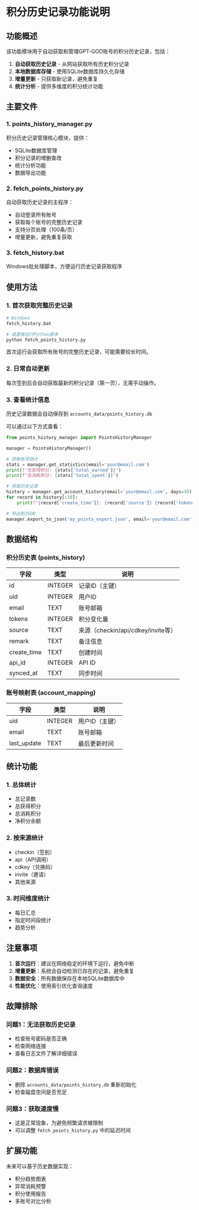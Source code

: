 # 积分历史记录功能说明

## 功能概述

该功能模块用于自动获取和管理GPT-GOD账号的积分历史记录，包括：

1. **自动获取历史记录** - 从网站获取所有历史积分记录
2. **本地数据库存储** - 使用SQLite数据库持久化存储
3. **增量更新** - 只获取新记录，避免重复
4. **统计分析** - 提供多维度的积分统计功能

## 主要文件

### 1. points_history_manager.py
积分历史记录管理核心模块，提供：
- SQLite数据库管理
- 积分记录的增删查改
- 统计分析功能
- 数据导出功能

### 2. fetch_points_history.py
自动获取历史记录的主程序：
- 自动登录所有账号
- 获取每个账号的完整历史记录
- 支持分页处理（100条/页）
- 增量更新，避免重复获取

### 3. fetch_history.bat
Windows批处理脚本，方便运行历史记录获取程序

## 使用方法

### 1. 首次获取完整历史记录

```bash
# Windows
fetch_history.bat

# 或直接运行Python脚本
python fetch_points_history.py
```

首次运行会获取所有账号的完整历史记录，可能需要较长时间。

### 2. 日常自动更新

每次签到后会自动获取最新的积分记录（第一页），无需手动操作。

### 3. 查看统计信息

历史记录数据会自动保存到 `accounts_data/points_history.db`

可以通过以下方式查看：

```python
from points_history_manager import PointsHistoryManager

manager = PointsHistoryManager()

# 获取账号统计
stats = manager.get_statistics(email='your@email.com')
print(f"总获得积分: {stats['total_earned']}")
print(f"总消耗积分: {stats['total_spent']}")

# 获取历史记录
history = manager.get_account_history(email='your@email.com', days=30)
for record in history[:10]:
    print(f"{record['create_time']}: {record['source']} {record['tokens']}")

# 导出到JSON
manager.export_to_json('my_points_export.json', email='your@email.com')
```

## 数据结构

### 积分历史表 (points_history)

| 字段 | 类型 | 说明 |
|------|------|------|
| id | INTEGER | 记录ID（主键） |
| uid | INTEGER | 用户ID |
| email | TEXT | 账号邮箱 |
| tokens | INTEGER | 积分变化量 |
| source | TEXT | 来源（checkin/api/cdkey/invite等） |
| remark | TEXT | 备注信息 |
| create_time | TEXT | 创建时间 |
| api_id | INTEGER | API ID |
| synced_at | TEXT | 同步时间 |

### 账号映射表 (account_mapping)

| 字段 | 类型 | 说明 |
|------|------|------|
| uid | INTEGER | 用户ID（主键） |
| email | TEXT | 账号邮箱 |
| last_update | TEXT | 最后更新时间 |

## 统计功能

### 1. 总体统计
- 总记录数
- 总获得积分
- 总消耗积分
- 净积分余额

### 2. 按来源统计
- checkin（签到）
- api（API调用）
- cdkey（兑换码）
- invite（邀请）
- 其他来源

### 3. 时间维度统计
- 每日汇总
- 指定时间段统计
- 趋势分析

## 注意事项

1. **首次运行**：建议在网络稳定的环境下运行，避免中断
2. **增量更新**：系统会自动检测已存在的记录，避免重复
3. **数据安全**：所有数据保存在本地SQLite数据库中
4. **性能优化**：使用索引优化查询速度

## 故障排除

### 问题1：无法获取历史记录
- 检查账号密码是否正确
- 检查网络连接
- 查看日志文件了解详细错误

### 问题2：数据库错误
- 删除 `accounts_data/points_history.db` 重新初始化
- 检查磁盘空间是否充足

### 问题3：获取速度慢
- 这是正常现象，为避免频繁请求被限制
- 可以调整 `fetch_points_history.py` 中的延迟时间

## 扩展功能

未来可以基于历史数据实现：
- 积分趋势图表
- 异常消耗预警
- 积分使用报告
- 多账号对比分析